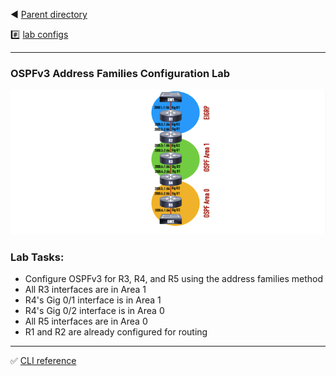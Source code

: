 ◀️ [Parent directory](../) 

#️⃣ [lab configs](./ospfv3+adfam.yaml)

---

### OSPFv3 Address Families Configuration Lab

![Lab topology](https://github.com/tech-zero/assets/blob/main/images/ospfv3-addr-fam.png)

### Lab Tasks:
- Configure OSPFv3 for R3, R4, and R5 using the address families method
- All R3 interfaces are in Area 1
- R4's Gig 0/1 interface is in Area 1
- R4's Gig 0/2 interface is in Area 0
- All R5 interfaces are in Area 0
- R1 and R2 are already configured for routing

---

:white_check_mark: [CLI reference](https://github.com/tech-zero/assets/blob/main/solutions/32d-ospfv3-addr-fam.md)

